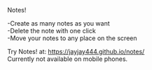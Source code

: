 Notes!

-Create as many notes as you want<br/>
-Delete the note with one click<br/>
-Move your notes to any place on the screen<br/>

Try Notes! at: https://jayjay444.github.io/notes/<br/>
Currently not available on mobile phones.
